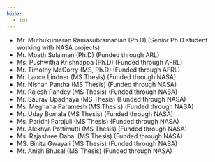 ```yaml
---
hide:
  - toc
---
```


* Mr. Muthukumaran Ramasubramanian (Ph.D) (Senior Ph.D student working with NASA projects)
* Mr. Moath Sulaiman (Ph.D) (Funded through ARL)
* Ms. Pushwitha Krishnappa (Ph.D) (Funded through AFRL)
* Mr. Timothy McCorry (MS, Ph.D) (Funded through AFRL)
* Mr. Lance Lindner (MS Thesis) (Funded through NASA)
* Mr. Nishan Pantha (MS Thesis) (Funded through NASA)
* Mr. Rajesh Pandey (MS Thesis) (Funded through NASA)
* Mr. Saurav Upadhaya (MS Thesis) (Funded through NASA)
* Ms. Meghana Paramesh (MS Thesis) (Funded through NASA)
* Mr. Uday Bomala (MS Thesis) (Funded through NASA)
* Ms. Paridhi Parajuli (MS Thesis) (Funded through NASA)
* Mr. Alekhya Pottimutti (MS Thesis) (Funded through NASA)
* Ms. Rajashree Dahal (MS Thesis) (Funded through NASA)
* MS. Binita Gwayali (MS Thesis) (Funded through NASA)
* Mr. Anish Bhusal (MS Thesis) (Funded through NASA)